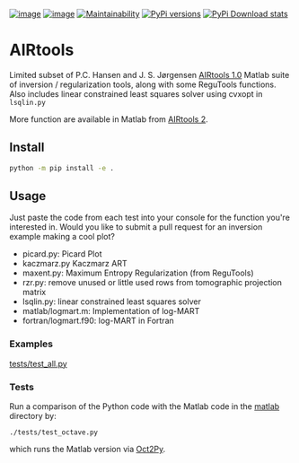 [![image](https://travis-ci.org/scivision/airtools.svg?branch=master)](https://travis-ci.org/scivision/airtools)
[![image](https://coveralls.io/repos/scivision/airtools/badge.svg?branch=master&service=github)](https://coveralls.io/github/scivision/airtools?branch=master)
[![Maintainability](https://api.codeclimate.com/v1/badges/07d00b91f79c958c073a/maintainability)](https://codeclimate.com/github/scivision/airtools/maintainability)
[![PyPi versions](https://img.shields.io/pypi/pyversions/airtools.svg)](https://pypi.python.org/pypi/airtools)
[![PyPi Download stats](http://pepy.tech/badge/airtools)](http://pepy.tech/project/airtools)

# AIRtools

Limited subset of P.C. Hansen and J. S. Jørgensen
[AIRtools 1.0](http://www2.compute.dtu.dk/~pcha/AIRtoolsII/)
Matlab suite of inversion / regularization tools, along with some ReguTools functions.
Also includes linear constrained least squares solver using cvxopt in `lsqlin.py`

More function are available in Matlab from
[AIRtools 2](https://github.com/jakobsj/AIRToolsII).


## Install

```sh
python -m pip install -e .
```

## Usage

Just paste the code from each test into your console for the function
you're interested in. Would you like to submit a pull request for an
inversion example making a cool plot?

* picard.py: Picard Plot
* kaczmarz.py  Kaczmarz ART
* maxent.py: Maximum Entropy Regularization  (from ReguTools)
* rzr.py: remove unused or little used rows from tomographic projection matrix
* lsqlin.py: linear constrained least squares solver
* matlab/logmart.m:  Implementation of log-MART
* fortran/logmart.f90: log-MART in Fortran


### Examples

[tests/test_all.py](./tests/test_all.py)

### Tests

Run a comparison of the Python code with the Matlab code in the [matlab](./matlab) directory by:

    ./tests/test_octave.py

which runs the Matlab version via
[Oct2Py](https://blink1073.github.io/oct2py/).
